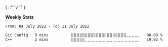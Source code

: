 ( ::°¨v¨° )

**Weekly Stats**

<!--START_SECTION:waka-->

```text
From: 04 July 2022 - To: 11 July 2022

Git Config   9 mins          ⣿⣿⣿⣿⣿⣿⣿⣿⣿⣿⣿⣿⣿⣿⣿⣿⣿⣿⣿⣿⣀⣀⣀⣀⣀   80.08 %
C++          2 mins          ⣿⣿⣿⣿⣿⣀⣀⣀⣀⣀⣀⣀⣀⣀⣀⣀⣀⣀⣀⣀⣀⣀⣀⣀⣀   19.92 %
```

<!--END_SECTION:waka-->
